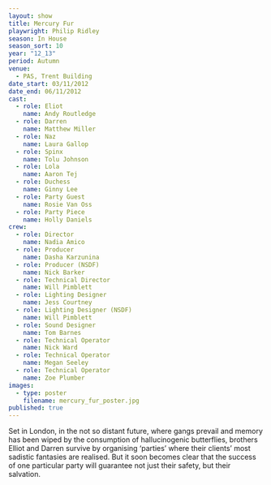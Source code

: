 ```yaml
---
layout: show
title: Mercury Fur
playwright: Philip Ridley
season: In House
season_sort: 10
year: "12_13"
period: Autumn
venue:
  - PAS, Trent Building
date_start: 03/11/2012
date_end: 06/11/2012
cast:
  - role: Eliot
    name: Andy Routledge
  - role: Darren
    name: Matthew Miller
  - role: Naz
    name: Laura Gallop
  - role: Spinx
    name: Tolu Johnson
  - role: Lola
    name: Aaron Tej
  - role: Duchess
    name: Ginny Lee
  - role: Party Guest
    name: Rosie Van Oss
  - role: Party Piece
    name: Holly Daniels
crew:
  - role: Director
    name: Nadia Amico
  - role: Producer
    name: Dasha Karzunina
  - role: Producer (NSDF)
    name: Nick Barker
  - role: Technical Director
    name: Will Pimblett
  - role: Lighting Designer
    name: Jess Courtney
  - role: Lighting Designer (NSDF)
    name: Will Pimblett
  - role: Sound Designer
    name: Tom Barnes
  - role: Technical Operator
    name: Nick Ward
  - role: Technical Operator
    name: Megan Seeley
  - role: Technical Operator
    name: Zoe Plumber
images:
  - type: poster
    filename: mercury_fur_poster.jpg
published: true
---
```


Set in London, in the not so distant future, where gangs prevail and memory has been wiped by the consumption of hallucinogenic butterflies, brothers Elliot and Darren survive by organising ‘parties’ where their clients’ most sadistic fantasies are realised. But it soon becomes clear that the success of one particular party will guarantee not just their safety, but their salvation.

